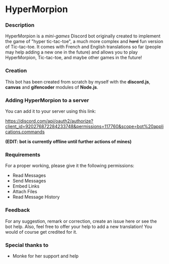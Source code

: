 # HyperMorpion

### Description

HyperMorpion is a *mini-games* Discord bot originally created to implement the game of "hyper tic-tac-toe", a much more complex and ~~hard~~ fun version of Tic-tac-toe. 
It comes with French and English translations so far (people may help adding a new one in the future) and allows you to play HyperMorpion, Tic-tac-toe, and maybe other games in the future!


### Creation

This bot has been created from scratch by myself with the **discord.js**, **canvas** and **gifencoder** modules of **Node.js**.


### Adding HyperMorpion to a server

You can add it to your server using this link:

<https://discord.com/api/oauth2/authorize?client_id=920276872284233748&permissions=117760&scope=bot%20applications.commands>

**(EDIT: bot is currently offline until further actions of mines)**

### Requirements

For a proper working, please give it the following permissions:
- Read Messages
- Send Messages
- Embed Links
- Attach Files
- Read Message History


### Feedback

For any suggestion, remark or correction, create an issue here or see the bot help.
Also, feel free to offer your help to add a new translation! You would of course get credited for it.


### Special thanks to

- Monke for her support and help
